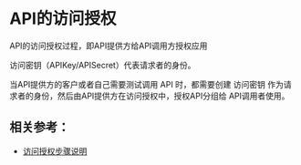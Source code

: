 # API的访问授权

API的访问授权过程，即API提供方给API调用方授权应用

访问密钥（APIKey/APISecret）代表请求者的身份。

当API提供方的客户或者自己需要测试调用 API 时，都需要创建 访问密钥 作为请求者的身份，然后由API提供方在访问授权中，授权API分组给 API调用者使用。




##  相关参考：

- [访问授权步骤说明](../Operation-Guide/Create-Auth/Create-Auth.md)



  
